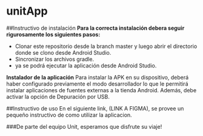 # unitApp
##Instructivo de instalación
  **Para la correcta instalación debera seguir rigurosamente los siguientes pasos:**
  
* Clonar este repositorio desde la branch master y luego abrir el directorio donde se clono desde Android Studio.
* Sincronizar los archivos gradle.
* ya se podrá ejecutar la aplicación desde Android Studio.


**Instalador de la aplicación**
Para instalar la APK en su dispositivo, deberá haber configurado previamente el
modo desarrollador lo que le permitirá instalar aplicaciones de fuentes externas a la tienda
Android. Además, debe activar la opción de Depuración por USB.

##Instructivo de uso
  En el siguiente link, (LINK A FIGMA), se provee un pequeño instructivo de como utilizar la aplicacion.
  
 ###De parte del equipo Unit, esperamos que disfrute su viaje!
